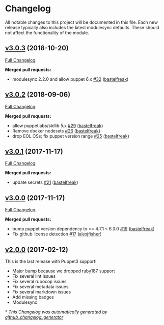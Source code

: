 # Changelog

All notable changes to this project will be documented in this file.
Each new release typically also includes the latest modulesync defaults.
These should not affect the functionality of the module.

## [v3.0.3](https://github.com/voxpupuli/puppet-visualstudio/tree/v3.0.3) (2018-10-20)

[Full Changelog](https://github.com/voxpupuli/puppet-visualstudio/compare/v3.0.2...v3.0.3)

**Merged pull requests:**

- modulesync 2.2.0 and allow puppet 6.x [\#32](https://github.com/voxpupuli/puppet-visualstudio/pull/32) ([bastelfreak](https://github.com/bastelfreak))

## [v3.0.2](https://github.com/voxpupuli/puppet-visualstudio/tree/v3.0.2) (2018-09-06)

[Full Changelog](https://github.com/voxpupuli/puppet-visualstudio/compare/v3.0.1...v3.0.2)

**Merged pull requests:**

- allow puppetlabs/stdlib 5.x [\#29](https://github.com/voxpupuli/puppet-visualstudio/pull/29) ([bastelfreak](https://github.com/bastelfreak))
- Remove docker nodesets [\#26](https://github.com/voxpupuli/puppet-visualstudio/pull/26) ([bastelfreak](https://github.com/bastelfreak))
- drop EOL OSs; fix puppet version range [\#25](https://github.com/voxpupuli/puppet-visualstudio/pull/25) ([bastelfreak](https://github.com/bastelfreak))

## [v3.0.1](https://github.com/voxpupuli/puppet-visualstudio/tree/v3.0.1) (2017-11-17)

[Full Changelog](https://github.com/voxpupuli/puppet-visualstudio/compare/v3.0.0...v3.0.1)

**Merged pull requests:**

- update secrets [\#21](https://github.com/voxpupuli/puppet-visualstudio/pull/21) ([bastelfreak](https://github.com/bastelfreak))

## [v3.0.0](https://github.com/voxpupuli/puppet-visualstudio/tree/v3.0.0) (2017-11-17)

[Full Changelog](https://github.com/voxpupuli/puppet-visualstudio/compare/v2.0.0...v3.0.0)

**Merged pull requests:**

- bump puppet version dependency to \>= 4.7.1 \< 6.0.0 [\#19](https://github.com/voxpupuli/puppet-visualstudio/pull/19) ([bastelfreak](https://github.com/bastelfreak))
- Fix github license detection [\#17](https://github.com/voxpupuli/puppet-visualstudio/pull/17) ([alexjfisher](https://github.com/alexjfisher))

## [v2.0.0](https://github.com/voxpupuli/puppet-visualstudio/tree/v2.0.0) (2017-02-12)

This is the last release with Puppet3 support!
* Major bump because we dropped ruby187 support
* Fix several lint issues
* Fix several rubocop issues
* Fix several metadata issues
* Fix several markdown issues
* Add missing badges
* Modulesync


\* *This Changelog was automatically generated by [github_changelog_generator](https://github.com/github-changelog-generator/github-changelog-generator)*
